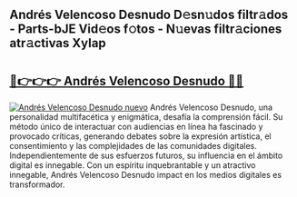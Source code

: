 ## Andrés Velencoso Desnudo D𝚎sn𝚞dos filtr𝚊dos - Parts-bJE Vid𝚎os f𝚘tos - N𝚞evas filtr𝚊ciones atr𝚊ctivas XyIap

# <h2><a href="http://mb18z1.tromn.icu/?c=Andr%c3%a9s+Velencoso+Desnudo">🔗👉👉👉 Andrés Velencoso Desnudo 🔗🔗</a></h2>

[![Andrés Velencoso Desnudo nuevo](https://i.imgur.com/pEAQMta.gif)](http://mb18z1.tromn.icu/?c=Andr%c3%a9s+Velencoso+Desnudo)
Andrés Velencoso Desnudo, una personalidad multifacética y enigmática, desafía la comprensión fácil. Su método único de interactuar con audiencias en línea ha fascinado y provocado críticas, generando debates sobre la expresión artística, el consentimiento y las complejidades de las comunidades digitales. Independientemente de sus esfuerzos futuros, su influencia en el ámbito digital es innegable. Con un espíritu inquebrantable y un atractivo innegable, Andrés Velencoso Desnudo impact en los medios digitales es transformador.
